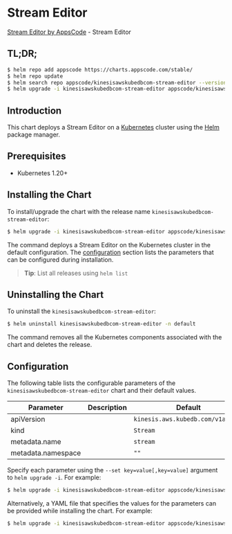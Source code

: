 # Stream Editor

[Stream Editor by AppsCode](https://appscode.com) - Stream Editor

## TL;DR;

```bash
$ helm repo add appscode https://charts.appscode.com/stable/
$ helm repo update
$ helm search repo appscode/kinesisawskubedbcom-stream-editor --version=v0.26.0
$ helm upgrade -i kinesisawskubedbcom-stream-editor appscode/kinesisawskubedbcom-stream-editor -n default --create-namespace --version=v0.26.0
```

## Introduction

This chart deploys a Stream Editor on a [Kubernetes](http://kubernetes.io) cluster using the [Helm](https://helm.sh) package manager.

## Prerequisites

- Kubernetes 1.20+

## Installing the Chart

To install/upgrade the chart with the release name `kinesisawskubedbcom-stream-editor`:

```bash
$ helm upgrade -i kinesisawskubedbcom-stream-editor appscode/kinesisawskubedbcom-stream-editor -n default --create-namespace --version=v0.26.0
```

The command deploys a Stream Editor on the Kubernetes cluster in the default configuration. The [configuration](#configuration) section lists the parameters that can be configured during installation.

> **Tip**: List all releases using `helm list`

## Uninstalling the Chart

To uninstall the `kinesisawskubedbcom-stream-editor`:

```bash
$ helm uninstall kinesisawskubedbcom-stream-editor -n default
```

The command removes all the Kubernetes components associated with the chart and deletes the release.

## Configuration

The following table lists the configurable parameters of the `kinesisawskubedbcom-stream-editor` chart and their default values.

|     Parameter      | Description |                   Default                    |
|--------------------|-------------|----------------------------------------------|
| apiVersion         |             | <code>kinesis.aws.kubedb.com/v1alpha1</code> |
| kind               |             | <code>Stream</code>                          |
| metadata.name      |             | <code>stream</code>                          |
| metadata.namespace |             | <code>""</code>                              |


Specify each parameter using the `--set key=value[,key=value]` argument to `helm upgrade -i`. For example:

```bash
$ helm upgrade -i kinesisawskubedbcom-stream-editor appscode/kinesisawskubedbcom-stream-editor -n default --create-namespace --version=v0.26.0 --set apiVersion=kinesis.aws.kubedb.com/v1alpha1
```

Alternatively, a YAML file that specifies the values for the parameters can be provided while
installing the chart. For example:

```bash
$ helm upgrade -i kinesisawskubedbcom-stream-editor appscode/kinesisawskubedbcom-stream-editor -n default --create-namespace --version=v0.26.0 --values values.yaml
```
